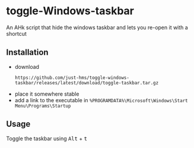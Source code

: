 # toggle-Windows-taskbar

An AHk script that hide the windows taskbar and lets you re-open it with a shortcut

## Installation 

- download
	```
	https://github.com/just-hms/toggle-windows-taskbar/releases/latest/download/toggle-taskbar.tar.gz
	```
- place it somewhere stable
- add a link to the executable in `%PROGRAMDATA%\Microsoft\Windows\Start Menu\Programs\Startup`

## Usage

Toggle the taskbar using <kbd>Alt</kbd> + <kbd>t</kbd>
